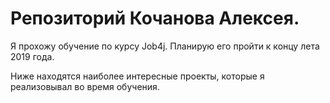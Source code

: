 # Репозиторий Кочанова Алексея.
 
Я прохожу обучение по курсу Job4j. Планирую его пройти к концу лета 2019 года.

Ниже находятся наиболее интересные проекты, которые я реализовывал во время обучения.